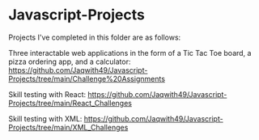 # Javascript-Projects
 
Projects I've completed in this folder are as follows:

Three interactable web applications in the form of a Tic Tac Toe board, a pizza ordering app, and a calculator: 
https://github.com/Jaqwith49/Javascript-Projects/tree/main/Challenge%20Assignments

Skill testing with React: 
https://github.com/Jaqwith49/Javascript-Projects/tree/main/React_Challenges

Skill testing with XML: 
https://github.com/Jaqwith49/Javascript-Projects/tree/main/XML_Challenges
